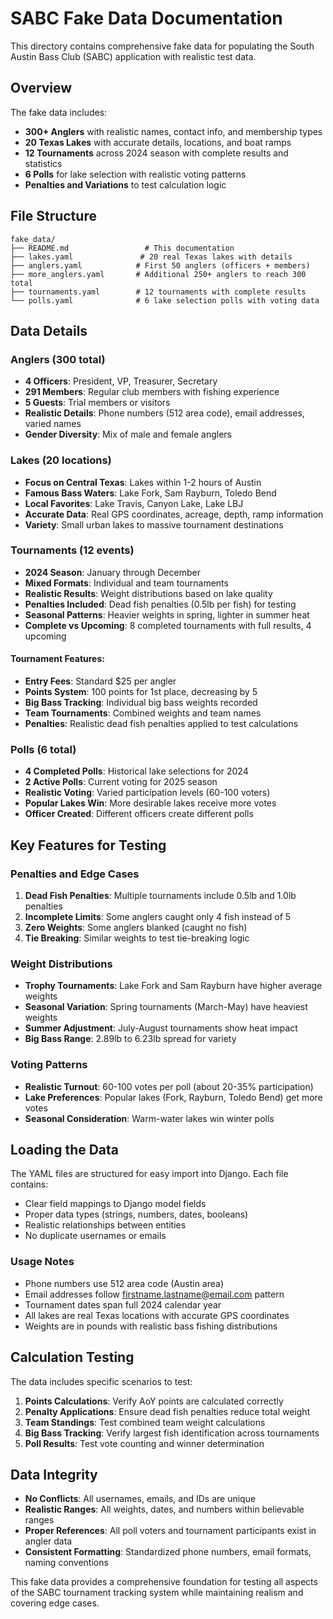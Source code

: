 # SABC Fake Data Documentation

This directory contains comprehensive fake data for populating the South Austin Bass Club (SABC) application with realistic test data.

## Overview

The fake data includes:
- **300+ Anglers** with realistic names, contact info, and membership types
- **20 Texas Lakes** with accurate details, locations, and boat ramps
- **12 Tournaments** across 2024 season with complete results and statistics
- **6 Polls** for lake selection with realistic voting patterns
- **Penalties and Variations** to test calculation logic

## File Structure

```
fake_data/
├── README.md                 # This documentation
├── lakes.yaml               # 20 real Texas lakes with details
├── anglers.yaml            # First 50 anglers (officers + members)
├── more_anglers.yaml       # Additional 250+ anglers to reach 300 total
├── tournaments.yaml        # 12 tournaments with complete results
└── polls.yaml              # 6 lake selection polls with voting data
```

## Data Details

### Anglers (300 total)
- **4 Officers**: President, VP, Treasurer, Secretary
- **291 Members**: Regular club members with fishing experience
- **5 Guests**: Trial members or visitors
- **Realistic Details**: Phone numbers (512 area code), email addresses, varied names
- **Gender Diversity**: Mix of male and female anglers

### Lakes (20 locations)
- **Focus on Central Texas**: Lakes within 1-2 hours of Austin
- **Famous Bass Waters**: Lake Fork, Sam Rayburn, Toledo Bend
- **Local Favorites**: Lake Travis, Canyon Lake, Lake LBJ
- **Accurate Data**: Real GPS coordinates, acreage, depth, ramp information
- **Variety**: Small urban lakes to massive tournament destinations

### Tournaments (12 events)
- **2024 Season**: January through December
- **Mixed Formats**: Individual and team tournaments
- **Realistic Results**: Weight distributions based on lake quality
- **Penalties Included**: Dead fish penalties (0.5lb per fish) for testing
- **Seasonal Patterns**: Heavier weights in spring, lighter in summer heat
- **Complete vs Upcoming**: 8 completed tournaments with full results, 4 upcoming

#### Tournament Features:
- **Entry Fees**: Standard $25 per angler
- **Points System**: 100 points for 1st place, decreasing by 5
- **Big Bass Tracking**: Individual big bass weights recorded
- **Team Tournaments**: Combined weights and team names
- **Penalties**: Realistic dead fish penalties applied to test calculations

### Polls (6 total)
- **4 Completed Polls**: Historical lake selections for 2024
- **2 Active Polls**: Current voting for 2025 season
- **Realistic Voting**: Varied participation levels (60-100 voters)
- **Popular Lakes Win**: More desirable lakes receive more votes
- **Officer Created**: Different officers create different polls

## Key Features for Testing

### Penalties and Edge Cases
1. **Dead Fish Penalties**: Multiple tournaments include 0.5lb and 1.0lb penalties
2. **Incomplete Limits**: Some anglers caught only 4 fish instead of 5
3. **Zero Weights**: Some anglers blanked (caught no fish)
4. **Tie Breaking**: Similar weights to test tie-breaking logic

### Weight Distributions
- **Trophy Tournaments**: Lake Fork and Sam Rayburn have higher average weights
- **Seasonal Variation**: Spring tournaments (March-May) have heaviest weights
- **Summer Adjustment**: July-August tournaments show heat impact
- **Big Bass Range**: 2.89lb to 6.23lb spread for variety

### Voting Patterns
- **Realistic Turnout**: 60-100 votes per poll (about 20-35% participation)
- **Lake Preferences**: Popular lakes (Fork, Rayburn, Toledo Bend) get more votes
- **Seasonal Consideration**: Warm-water lakes win winter polls

## Loading the Data

The YAML files are structured for easy import into Django. Each file contains:
- Clear field mappings to Django model fields
- Proper data types (strings, numbers, dates, booleans)
- Realistic relationships between entities
- No duplicate usernames or emails

### Usage Notes
- Phone numbers use 512 area code (Austin area)
- Email addresses follow firstname.lastname@email.com pattern
- Tournament dates span full 2024 calendar year
- All lakes are real Texas locations with accurate GPS coordinates
- Weights are in pounds with realistic bass fishing distributions

## Calculation Testing

The data includes specific scenarios to test:
1. **Points Calculations**: Verify AoY points are calculated correctly
2. **Penalty Applications**: Ensure dead fish penalties reduce total weight
3. **Team Standings**: Test combined team weight calculations
4. **Big Bass Tracking**: Verify largest fish identification across tournaments
5. **Poll Results**: Test vote counting and winner determination

## Data Integrity

- **No Conflicts**: All usernames, emails, and IDs are unique
- **Realistic Ranges**: All weights, dates, and numbers within believable ranges
- **Proper References**: All poll voters and tournament participants exist in angler data
- **Consistent Formatting**: Standardized phone numbers, email formats, naming conventions

This fake data provides a comprehensive foundation for testing all aspects of the SABC tournament tracking system while maintaining realism and covering edge cases.